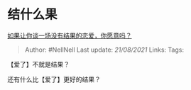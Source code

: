 # 结什么果
[如果让你谈一场没有结果的恋爱，你愿意吗？](https://www.zhihu.com/question/396715090/answer/1368270583)

> Author: #NellNell 
> Last update: *21/08/2021* 
> Links:
> Tags: 

【爱了】不就是结果？

还有什么比【爱了】更好的结果？